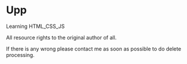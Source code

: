 # Upp

Learning HTML_CSS_JS

All resource rights to the original author of all.

If there is any wrong please contact me as soon as possible to do delete processing.
